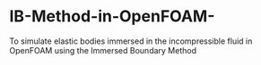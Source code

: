 # IB-Method-in-OpenFOAM-
To simulate elastic bodies immersed in the incompressible fluid in OpenFOAM using the Immersed Boundary Method
